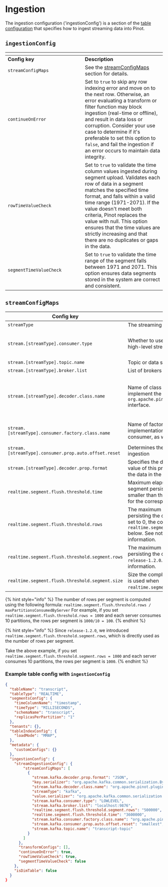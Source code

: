 # Ingestion

The ingestion configuration ('ingestionConfig') is a section of the [table configuration](table.md) that specifies how to ingest streaming data into Pinot.

## `ingestionConfig`

<table data-header-hidden><thead><tr><th width="231"></th><th></th></tr></thead><tbody><tr><td><strong>Config key</strong></td><td><strong>Description</strong></td></tr><tr><td><code>streamConfigMaps</code> </td><td>See the <a href="ingestion.md#streamconfigmaps">streamConfigMaps</a> section for details. </td></tr><tr><td><code>continueOnError</code></td><td>Set to <code>true</code> to skip any row indexing error and move on to the next row. Otherwise, an error evaluating a transform or filter function may block ingestion (real-time or offline), and result in data loss or corruption. Consider your use case to determine if it's preferable to set this option to <code>false</code>, and fail the ingestion if an error occurs to maintain data integrity.</td></tr><tr><td><code>rowTimeValueCheck</code></td><td>Set to <code>true</code> to validate the time column values ingested during segment upload. Validates each row of data in a segment matches the specified time format, and falls within a valid time range (1971-2071). If the value doesn't meet both criteria, Pinot replaces the value with null. This option ensures that the time values are strictly increasing and that there are no duplicates or gaps in the data.</td></tr><tr><td><code>segmentTimeValueCheck</code></td><td>Set to <code>true</code> to validate the time range of the segment falls between 1971 and 2071. This option ensures data segments stored in the system are correct and consistent.</td></tr></tbody></table>

## `streamConfigMaps`

| **Config key**                                        | **Description**                                                                                                                                                                                                                             | **Supported values**                                                                                                                                                                                                                                                                                                                                                                                                                                                                                                                                                                  |
| ----------------------------------------------------- | ------------------------------------------------------------------------------------------------------------------------------------------------------------------------------------------------------------------------------------------- | ------------------------------------------------------------------------------------------------------------------------------------------------------------------------------------------------------------------------------------------------------------------------------------------------------------------------------------------------------------------------------------------------------------------------------------------------------------------------------------------------------------------------------------------------------------------------------------- |
| `streamType`                                          | The streaming platform to ingest data from                                                                                                                                                                                                  | `kafka`                                                                                                                                                                                                                                                                                                                                                                                                                                                                                                                                                                               |
| `stream.[streamType].consumer.type`                   | Whether to use per partition low-level consumer or high-level stream consumer                                                                                                                                                               | <p>- <code>lowLevel</code>: Consume data from each partition with offset management. </p><p>- <code>highLevel</code>: Consume data without control over the partitions.</p>                                                                                                                                                                                                                                                                                                                                                                                                           |
| `stream.[streamType].topic.name`                      | Topic or data source to ingest data from                                                                                                                                                                                                    | String                                                                                                                                                                                                                                                                                                                                                                                                                                                                                                                                                                                |
| `stream.[streamType].broker.list`                     | List of brokers                                                                                                                                                                                                                             |                                                                                                                                                                                                                                                                                                                                                                                                                                                                                                                                                                                       |
| `stream.[streamType].decoder.class.name`              | Name of class to parse the data. The class should implement the `org.apache.pinot.spi.stream.StreamMessageDecoder` interface.                                                                                                               | String. Available options: - `org.apache.pinot.plugin.inputformat.json.JSONMessageDecoder` - `org.apache.pinot.plugin.inputformat.avro.KafkaAvroMessageDecoder` - `org.apache.pinot.plugin.inputformat.avro.SimpleAvroMessageDecoder` - `org.apache.pinot.plugin.inputformat.avro.confluent.KafkaConfluentSchemaRegistryAvroMessageDecoder` - `org.apache.pinot.plugin.inputformat.csv.CSVMessageDecoder` - `org.apache.pinot.plugin.inputformat.protobuf.ProtoBufMessageDecoder` - `org.apache.pinot.plugin.inputformat.protobuf.KafkaConfluentSchemaRegistryProtoBufMessageDecoder` |
| `stream.[streamType].consumer.factory.class.name`     | Name of factory class to provide the appropriate implementation of low-level and high-level consumer, as well as the metadata                                                                                                               | String. Available options: - `org.apache.pinot.plugin.stream.kafka20.KafkaConsumerFactory` - `org.apache.pinot.plugin.stream.kafka30.KafkaConsumerFactory` - `org.apache.pinot.plugin.stream.kinesis.KinesisConsumerFactory` - `org.apache.pinot.plugin.stream.pulsar.PulsarConsumerFactory`                                                                                                                                                                                                                                                                                          |
| `stream.[streamType].consumer.prop.auto.offset.reset` | Determines the offset from which to start the ingestion                                                                                                                                                                                     | - `smallest` - `largest` - timestamp in milliseconds                                                                                                                                                                                                                                                                                                                                                                                                                                                                                                                                  |
| `stream.[streamType].decoder.prop.format`             | Specifies the data format to ingest via a stream. The value of this property should match the format of the data in the stream.                                                                                                             | - `JSON`                                                                                                                                                                                                                                                                                                                                                                                                                                                                                                                                                                              |
| `realtime.segment.flush.threshold.time`               | Maximum elapsed time after which a consuming segment persist. Note that this time should be smaller than the Kafka retention period configured for the corresponding topic.                                                                 | String, such `1d` or `4h30m`. Default is `6h` (six hours).                                                                                                                                                                                                                                                                                                                                                                                                                                                                                                                            |
| `realtime.segment.flush.threshold.rows`               | The maximum number of rows to consume before persisting the consuming segment. If this value is set to 0, the configuration looks to `realtime.segment.flush.threshold.segment.size` below. See note below this table for more information. | Default is 5,000,000                                                                                                                                                                                                                                                                                                                                                                                                                                                                                                                                                                  |
| `realtime.segment.flush.threshold.segment.rows`       | The maximum number of rows to consume before persisting the consuming segment. Added since `release-1.2.0`. See note below this table for more information.                                                                                 | Int                                                                                                                                                                                                                                                                                                                                                                                                                                                                                                                                                                                   |
| `realtime.segment.flush.threshold.segment.size`       | Size the completed segments should be. This value is used when `realtime.segment.flush.threshold.rows` is set to 0.                                                                                                                         | String, such as `150M` or `1.1G`., etc. Default is `200M` (200 megabytes). You can also specify additional configurations for the consumer directly into `streamConfigMaps`. For example, for Kafka streams, add any of the configs described in [Kafka configuration page](https://kafka.apache.org/documentation/#consumerconfigs) to pass them directly to the Kafka consumer.                                                                                                                                                                                                     |

{% hint style="info" %}
The number of rows per segment is computed using the following formula: `realtime.segment.flush.threshold.rows / maxPartitionsConsumedByServer` For example, if you set `realtime.segment.flush.threshold.rows = 1000` and each server consumes 10 partitions, the rows per segment is `1000/10 = 100`.
{% endhint %}

{% hint style="info" %}
Since `release-1.2.0`, we introduced `realtime.segment.flush.threshold.segment.rows`, which is directly used as the number of rows per segment.

Take the above example, if you set `realtime.segment.flush.threshold.segment.rows = 1000` and each server consumes 10 partitions, the rows per segment is `1000`.
{% endhint %}

### Example table config with `ingestionConfig`

```json
{
  "tableName": "transcript",
  "tableType": "REALTIME",
  "segmentsConfig": {
    "timeColumnName": "timestamp",
    "timeType": "MILLISECONDS",
    "schemaName": "transcript",
    "replicasPerPartition": "1"
  },
  "tenants": {},
  "tableIndexConfig": {
    "loadMode": "MMAP",
  },
  "metadata": {
    "customConfigs": {}
  },
  "ingestionConfig": {
    "streamIngestionConfig": {
        "streamConfigMaps": [
          {
            "stream.kafka.decoder.prop.format": "JSON",
            "key.serializer": "org.apache.kafka.common.serialization.ByteArraySerializer",
            "stream.kafka.decoder.class.name": "org.apache.pinot.plugin.stream.kafka.KafkaJSONMessageDecoder",
            "streamType": "kafka",
            "value.serializer": "org.apache.kafka.common.serialization.ByteArraySerializer",
            "stream.kafka.consumer.type": "LOWLEVEL",
            "stream.kafka.broker.list": "localhost:9876",
            "realtime.segment.flush.threshold.segment.rows": "500000",
            "realtime.segment.flush.threshold.time": "3600000",
            "stream.kafka.consumer.factory.class.name": "org.apache.pinot.plugin.stream.kafka20.KafkaConsumerFactory",
            "stream.kafka.consumer.prop.auto.offset.reset": "smallest",
            "stream.kafka.topic.name": "transcript-topic"
          }
        ]
      },
      "transformConfigs": [],
      "continueOnError": true,
      "rowTimeValueCheck": true,
      "segmentTimeValueCheck": false
    },
    "isDimTable": false
  }
}
```
